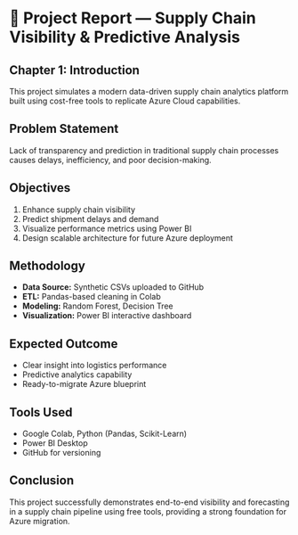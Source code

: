# 🧾 Project Report — Supply Chain Visibility & Predictive Analysis

## Chapter 1: Introduction
This project simulates a modern data-driven supply chain analytics platform built using cost-free tools to replicate Azure Cloud capabilities.

## Problem Statement
Lack of transparency and prediction in traditional supply chain processes causes delays, inefficiency, and poor decision-making.

## Objectives
1. Enhance supply chain visibility  
2. Predict shipment delays and demand  
3. Visualize performance metrics using Power BI  
4. Design scalable architecture for future Azure deployment  

## Methodology
- **Data Source:** Synthetic CSVs uploaded to GitHub  
- **ETL:** Pandas-based cleaning in Colab  
- **Modeling:** Random Forest, Decision Tree  
- **Visualization:** Power BI interactive dashboard  

## Expected Outcome
- Clear insight into logistics performance  
- Predictive analytics capability  
- Ready-to-migrate Azure blueprint  

## Tools Used
- Google Colab, Python (Pandas, Scikit-Learn)  
- Power BI Desktop  
- GitHub for versioning  

## Conclusion
This project successfully demonstrates end-to-end visibility and forecasting in a supply chain pipeline using free tools, providing a strong foundation for Azure migration.

